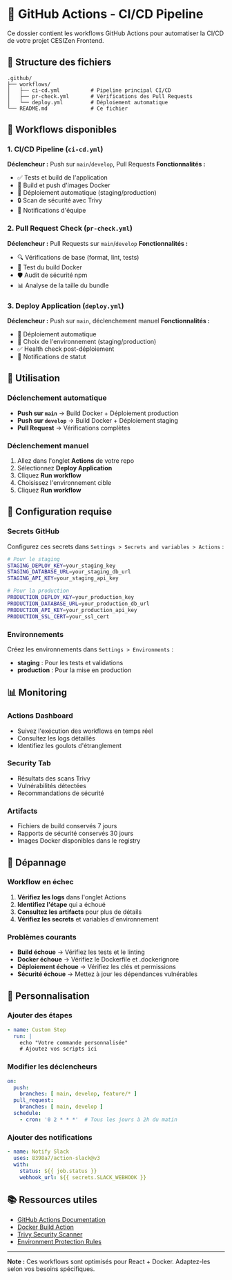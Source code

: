 # 🚀 GitHub Actions - CI/CD Pipeline

Ce dossier contient les workflows GitHub Actions pour automatiser la CI/CD de votre projet CESIZen Frontend.

## 📁 Structure des fichiers

```
.github/
├── workflows/
│   ├── ci-cd.yml          # Pipeline principal CI/CD
│   ├── pr-check.yml       # Vérifications des Pull Requests
│   └── deploy.yml         # Déploiement automatique
└── README.md              # Ce fichier
```

## 🔄 Workflows disponibles

### 1. **CI/CD Pipeline** (`ci-cd.yml`)
**Déclencheur :** Push sur `main`/`develop`, Pull Requests
**Fonctionnalités :**
- ✅ Tests et build de l'application
- 🐳 Build et push d'images Docker
- 🚀 Déploiement automatique (staging/production)
- 🔒 Scan de sécurité avec Trivy
- 📢 Notifications d'équipe

### 2. **Pull Request Check** (`pr-check.yml`)
**Déclencheur :** Pull Requests sur `main`/`develop`
**Fonctionnalités :**
- 🔍 Vérifications de base (format, lint, tests)
- 🐳 Test du build Docker
- 🛡️ Audit de sécurité npm
- 📊 Analyse de la taille du bundle

### 3. **Deploy Application** (`deploy.yml`)
**Déclencheur :** Push sur `main`, déclenchement manuel
**Fonctionnalités :**
- 🚀 Déploiement automatique
- 🔧 Choix de l'environnement (staging/production)
- ✅ Health check post-déploiement
- 📢 Notifications de statut

## 🎯 Utilisation

### **Déclenchement automatique**
- **Push sur `main`** → Build Docker + Déploiement production
- **Push sur `develop`** → Build Docker + Déploiement staging
- **Pull Request** → Vérifications complètes

### **Déclenchement manuel**
1. Allez dans l'onglet **Actions** de votre repo
2. Sélectionnez **Deploy Application**
3. Cliquez **Run workflow**
4. Choisissez l'environnement cible
5. Cliquez **Run workflow**

## 🔧 Configuration requise

### **Secrets GitHub**
Configurez ces secrets dans `Settings > Secrets and variables > Actions` :

```bash
# Pour le staging
STAGING_DEPLOY_KEY=your_staging_key
STAGING_DATABASE_URL=your_staging_db_url
STAGING_API_KEY=your_staging_api_key

# Pour la production
PRODUCTION_DEPLOY_KEY=your_production_key
PRODUCTION_DATABASE_URL=your_production_db_url
PRODUCTION_API_KEY=your_production_api_key
PRODUCTION_SSL_CERT=your_ssl_cert
```

### **Environnements**
Créez les environnements dans `Settings > Environments` :
- **staging** : Pour les tests et validations
- **production** : Pour la mise en production

## 📊 Monitoring

### **Actions Dashboard**
- Suivez l'exécution des workflows en temps réel
- Consultez les logs détaillés
- Identifiez les goulots d'étranglement

### **Security Tab**
- Résultats des scans Trivy
- Vulnérabilités détectées
- Recommandations de sécurité

### **Artifacts**
- Fichiers de build conservés 7 jours
- Rapports de sécurité conservés 30 jours
- Images Docker disponibles dans le registry

## 🚨 Dépannage

### **Workflow en échec**
1. **Vérifiez les logs** dans l'onglet Actions
2. **Identifiez l'étape** qui a échoué
3. **Consultez les artifacts** pour plus de détails
4. **Vérifiez les secrets** et variables d'environnement

### **Problèmes courants**
- **Build échoue** → Vérifiez les tests et le linting
- **Docker échoue** → Vérifiez le Dockerfile et .dockerignore
- **Déploiement échoue** → Vérifiez les clés et permissions
- **Sécurité échoue** → Mettez à jour les dépendances vulnérables

## 🔄 Personnalisation

### **Ajouter des étapes**
```yaml
- name: Custom Step
  run: |
    echo "Votre commande personnalisée"
    # Ajoutez vos scripts ici
```

### **Modifier les déclencheurs**
```yaml
on:
  push:
    branches: [ main, develop, feature/* ]
  pull_request:
    branches: [ main, develop ]
  schedule:
    - cron: '0 2 * * *'  # Tous les jours à 2h du matin
```

### **Ajouter des notifications**
```yaml
- name: Notify Slack
  uses: 8398a7/action-slack@v3
  with:
    status: ${{ job.status }}
    webhook_url: ${{ secrets.SLACK_WEBHOOK }}
```

## 📚 Ressources utiles

- [GitHub Actions Documentation](https://docs.github.com/en/actions)
- [Docker Build Action](https://github.com/docker/build-push-action)
- [Trivy Security Scanner](https://github.com/aquasecurity/trivy-action)
- [Environment Protection Rules](https://docs.github.com/en/actions/deployment/targeting-different-environments/using-environments-for-deployment)

---

**Note :** Ces workflows sont optimisés pour React + Docker. Adaptez-les selon vos besoins spécifiques.
